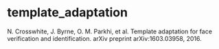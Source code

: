 # template_adaptation
N. Crosswhite, J. Byrne, O. M. Parkhi, et al. Template adaptation for face verification and identification. arXiv preprint arXiv:1603.03958, 2016.
